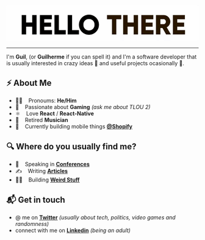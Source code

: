<!-- # Hello, nerds 🤓 -->

![hello there](https://github.com/gvarandas/gvarandas/blob/master/title.gif?raw=true)

---

I'm **Guil**, (or **Guilherme** if you can spell it) and I'm a software developer that is usually interested in crazy ideas 🦄  and useful projects ocasionally 🤖.

## ⚡️ About Me

* 🧑‍🎤 &nbsp;&nbsp; Pronoums: **He/Him**
* 👾 &nbsp;&nbsp; Passionate about **Gaming** *(ask me about TLOU 2)*
* ⚛️ &nbsp;&nbsp; Love **React** / **React-Native**
* 🎼 &nbsp;&nbsp; Retired **Musician**
* 📱 &nbsp;&nbsp; Currently building mobile things [**@Shopify**](https://github.com/Shopify)

## 🔍 Where do you usually find me?

* 🎤 &nbsp;&nbsp; Speaking in [**Conferences**](https://www.youtube.com/watch?v=otDl8PGYT4s)
* ✍️ &nbsp;&nbsp; Writing [**Articles**](https://gvarandas.me/blog)
* 👷‍♂️ &nbsp;&nbsp; Building [**Weird Stuff**](https://gvarandas.me)

## 📬 Get in touch

* @ me on [**Twitter**](https://twitter.com/jgvarandas) *(usually about tech, politics, video games and randomness)*
* connect with me on [**Linkedin**](https://www.linkedin.com/in/guilhermevarandas) *(being an adult)*
